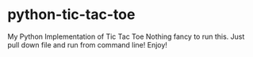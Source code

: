 # python-tic-tac-toe
My Python Implementation of Tic Tac Toe
Nothing fancy to run this. Just pull down file and run from command line! 
Enjoy!
